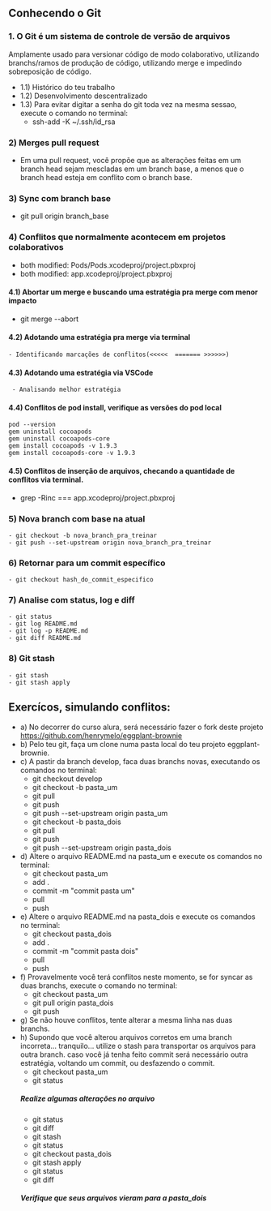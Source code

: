 ## Conhecendo o Git 
### 1. O Git é um sistema de controle de versão de arquivos
Amplamente usado para versionar código de modo colaborativo, utilizando branchs/ramos de produção de código, utilizando merge e impedindo sobreposição de código.
- 1.1) Histórico do teu trabalho
- 1.2) Desenvolvimento descentralizado
- 1.3) Para evitar digitar a senha do git toda vez na mesma sessao, execute o comando no terminal:
  - ssh-add -K ~/.ssh/id_rsa
### 2)  Merges pull request
- Em uma pull request, você propõe que as alterações feitas em um branch head sejam mescladas em um branch base, a menos que o branch head esteja em conflito com o branch base.
### 3) Sync com branch base
   - git pull origin branch_base
### 4) Conflitos que normalmente acontecem em projetos colaborativos
   - both modified:   Pods/Pods.xcodeproj/project.pbxproj
   - both modified:   app.xcodeproj/project.pbxproj
#### 4.1) Abortar um merge e buscando uma estratégia pra merge com menor impacto
   - git merge --abort
#### 4.2) Adotando uma estratégia pra merge via terminal
    - Identificando marcações de conflitos(<<<<<  ======= >>>>>>)
#### 4.3) Adotando uma estratégia via VSCode
     - Analisando melhor estratégia
#### 4.4) Conflitos de pod install, verifique as versões do pod local
    pod --version
    gem uninstall cocoapods
    gem uninstall cocoapods-core 
    gem install cocoapods -v 1.9.3
    gem install cocoapods-core -v 1.9.3
#### 4.5) Conflitos de inserção de arquivos, checando a quantidade de conflitos via terminal.
   - grep -Rinc === app.xcodeproj/project.pbxproj
### 5) Nova branch com base na atual
    - git checkout -b nova_branch_pra_treinar
    - git push --set-upstream origin nova_branch_pra_treinar
### 6) Retornar para um commit específico
    - git checkout hash_do_commit_especifico
### 7) Analise com status, log e diff
    - git status
    - git log README.md
    - git log -p README.md
    - git diff README.md
### 8) Git stash
    - git stash
    - git stash apply
## Exercícos, simulando conflitos:
   - a) No decorrer do curso alura, será necessário fazer o fork deste projeto https://github.com/henrymelo/eggplant-brownie
   - b) Pelo teu git, faça um clone numa pasta local do teu projeto eggplant-brownie.
   - c) A pastir da branch develop, faca duas branchs novas, executando os comandos no terminal:
        - git checkout develop
        - git checkout -b pasta_um
        - git pull
        - git push
        - git push --set-upstream origin pasta_um
        - git checkout -b pasta_dois
        - git pull
        - git push
        - git push --set-upstream origin pasta_dois
   - d) Altere o arquivo README.md na pasta_um e execute os comandos no terminal:
      - git checkout pasta_um
      - add .
      - commit -m "commit pasta um"
      - pull
      - push
   - e) Altere o arquivo README.md na pasta_dois e execute os comandos no terminal:
      - git checkout pasta_dois
      - add .
      - commit -m "commit pasta dois"
      - pull
      - push
   - f) Provavelmente você terá conflitos neste momento, se for syncar as duas branchs, execute o comando no terminal:
      - git checkout pasta_um
      - git pull origin pasta_dois
      - git push
   - g) Se não houve conflitos, tente alterar a mesma linha nas duas branchs. 
   - h) Supondo que você alterou arquivos corretos em uma branch incorreta... tranquilo... utilize o stash para transportar os arquivos para outra branch. caso você já tenha feito commit será necessário outra estratégia, voltando um commit, ou desfazendo o commit.
      - git checkout pasta_um
      - git status
      ##### Realize algumas alterações no arquivo #####
      - git status
      - git diff
      - git stash
      - git status
      - git checkout pasta_dois
      - git stash apply
      - git status
      - git diff
      ##### Verifique que seus arquivos vieram para a pasta_dois #####
      

